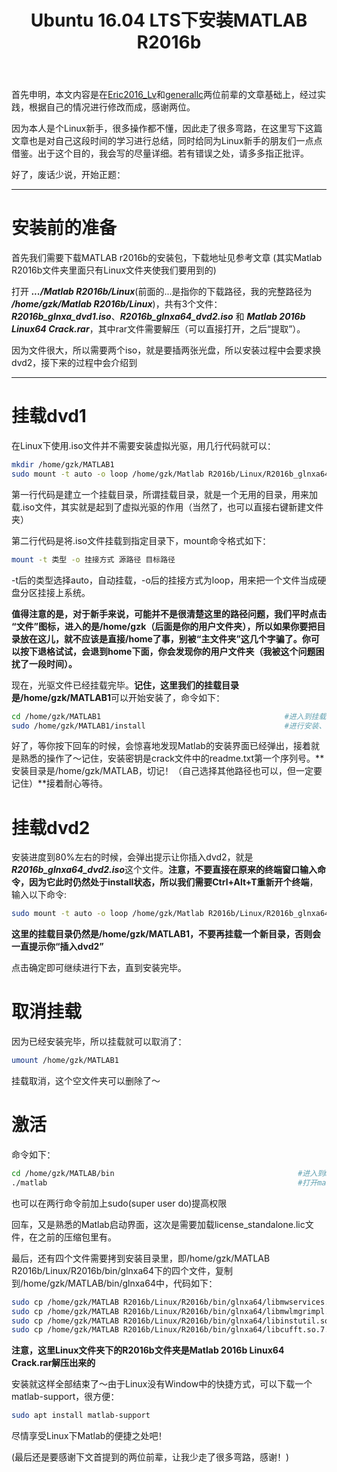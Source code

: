 ﻿---
layout: article
title: Ubuntu 16.04 LTS下安装MATLAB R2016b
lang: zh-Hans
show_date: true
show_tags: true

---

首先申明，本文内容是在[Eric2016_Lv](http://blog.csdn.net/Eric2016_Lv/article/details/52653915?locationNum=6#reply "Eric2016_Lvquot;")和[generallc](http://blog.csdn.net/generallc/article/details/52793820 "generallc")两位前辈的文章基础上，经过实践，根据自己的情况进行修改而成，感谢两位。

因为本人是个Linux新手，很多操作都不懂，因此走了很多弯路，在这里写下这篇文章也是对自己这段时间的学习进行总结，同时给同为Linux新手的朋友们一点点借鉴。出于这个目的，我会写的尽量详细。若有错误之处，请多多指正批评。

好了，废话少说，开始正题：

-------------------


# 安装前的准备

首先我们需要下载MATLAB r2016b的安装包，下载地址见参考文章 (其实Matlab R2016b文件夹里面只有Linux文件夹使我们要用到的)

打开 ***.../Matlab R2016b/Linux***(前面的...是指你的下载路径，我的完整路径为 ***/home/gzk/Matlab R2016b/Linux***)，共有3个文件：***R2016b_glnxa_dvd1.iso***、***R2016b_glnxa64_dvd2.iso*** 和 ***Matlab 2016b Linux64 Crack.rar***，其中rar文件需要解压（可以直接打开，之后“提取”）。

因为文件很大，所以需要两个iso，就是要插两张光盘，所以安装过程中会要求换dvd2，接下来的过程中会介绍到

--------------------

# 挂载dvd1

在Linux下使用.iso文件并不需要安装虚拟光驱，用几行代码就可以：

```bash
mkdir /home/gzk/MATLAB1
sudo mount -t auto -o loop /home/gzk/Matlab R2016b/Linux/R2016b_glnxa64_dvd1.iso /home/gzk/MATLAB1
```

第一行代码是建立一个挂载目录，所谓挂载目录，就是一个无用的目录，用来加载.iso文件，其实就是起到了虚拟光驱的作用（当然了，也可以直接右键新建文件夹）

第二行代码是将.iso文件挂载到指定目录下，mount命令格式如下：

```bash
mount -t 类型 -o 挂接方式 源路径 目标路径
```
-t后的类型选择auto，自动挂载，-o后的挂接方式为loop，用来把一个文件当成硬盘分区挂接上系统。

**值得注意的是，对于新手来说，可能并不是很清楚这里的路径问题，我们平时点击“文件”图标，进入的是/home/gzk（后面是你的用户文件夹），所以如果你要把目录放在这儿，就不应该是直接/home了事，别被“主文件夹”这几个字骗了。你可以按下退格试试，会退到home下面，你会发现你的用户文件夹（我被这个问题困扰了一段时间）。**

现在，光驱文件已经挂载完毕。**记住，这里我们的挂载目录是/home/gzk/MATLAB1**可以开始安装了，命令如下：

```bash
cd /home/gzk/MATLAB1                                         #进入到挂载目录下，可以看到install文件
sudo /home/gzk/MATLAB1/install                               #进行安装、弹出安装界面，类似windows安装
```

好了，等你按下回车的时候，会惊喜地发现Matlab的安装界面已经弹出，接着就是熟悉的操作了～记住，安装密钥是crack文件中的readme.txt第一个序列号。**安装目录是/home/gzk/MATLAB，切记！（自己选择其他路径也可以，但一定要记住）**接着耐心等待。

# 挂载dvd2

安装进度到80%左右的时候，会弹出提示让你插入dvd2，就是***R2016b_glnxa64_dvd2.iso***这个文件。**注意，不要直接在原来的终端窗口输入命令，因为它此时仍然处于install状态，所以我们需要Ctrl+Alt+T重新开个终端**，输入以下命令:

```bash
sudo mount -t auto -o loop /home/gzk/Matlab R2016b/Linux/R2016b_glnxa64_dvd2.iso /home/gzk/MATLAB1
```

**这里的挂载目录仍然是/home/gzk/MATLAB1，不要再挂载一个新目录，否则会一直提示你“插入dvd2”**

点击确定即可继续进行下去，直到安装完毕。


# 取消挂载
因为已经安装完毕，所以挂载就可以取消了：

```bash
umount /home/gzk/MATLAB1
```
挂载取消，这个空文件夹可以删除了～
# 激活
命令如下：

```bash
cd /home/gzk/MATLAB/bin                                         #进入到matlab安装目录
./matlab                                                        #打开matlab
```

也可以在两行命令前加上sudo(super user do)提高权限

回车，又是熟悉的Matlab启动界面，这次是需要加载license_standalone.lic文件，在之前的压缩包里有。

最后，还有四个文件需要拷到安装目录里，即/home/gzk/MATLAB R2016b/Linux/R2016b/bin/glnxa64下的四个文件，复制到/home/gzk/MATLAB/bin/glnxa64中，代码如下：

```bash
sudo cp /home/gzk/MATLAB R2016b/Linux/R2016b/bin/glnxa64/libmwservices.so /home/gzk/MATLAB/bin/glnxa64
sudo cp /home/gzk/MATLAB R2016b/Linux/R2016b/bin/glnxa64/libmwlmgrimpl.so /home/gzk/MATLAB/bin/glnxa64
sudo cp /home/gzk/MATLAB R2016b/Linux/R2016b/bin/glnxa64/libinstutil.so /home/gzk/MATLAB/bin/glnxa64
sudo cp /home/gzk/MATLAB R2016b/Linux/R2016b/bin/glnxa64/libcufft.so.7.5.18 /home/gzk/MATLAB/bin/glnxa64
```

**注意，这里Linux文件夹下的R2016b文件夹是Matlab 2016b Linux64 Crack.rar解压出来的**

安装就这样全部结束了～由于Linux没有Window中的快捷方式，可以下载一个matlab-support，很方便：

```bash
sudo apt install matlab-support
```
尽情享受Linux下Matlab的便捷之处吧！

(最后还是要感谢下文首提到的两位前辈，让我少走了很多弯路，感谢！)
